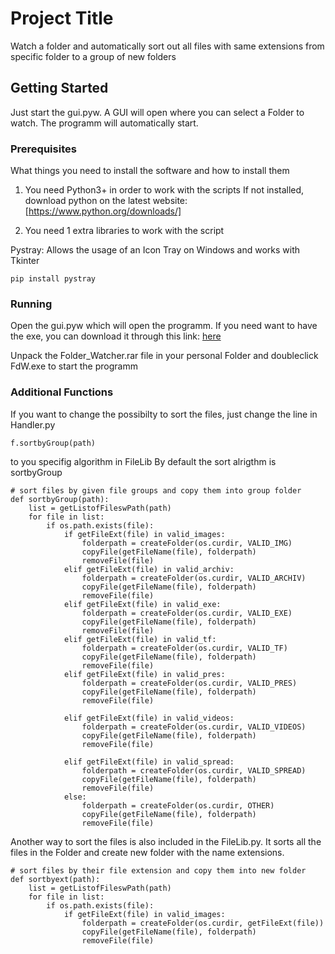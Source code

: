 # Project Title

Watch a folder and automatically sort out all files with same extensions from specific folder to a group of new folders

## Getting Started

Just start the gui.pyw. 
A GUI will open where you can select a Folder to watch.
The programm will automatically start.

### Prerequisites

What things you need to install the software and how to install them

1. You need Python3+ in order to work with the scripts
If not installed, download python on the latest website:
[https://www.python.org/downloads/]


2. You need 1 extra libraries to work with the script

Pystray: Allows the usage of an Icon Tray on Windows and works with Tkinter

```
pip install pystray
```


### Running

Open the gui.pyw which will open the programm.
If you need want to have the exe, you can download it through this link: [here](https://drive.google.com/file/d/11m_ARY4-j1bStRjN3q6JbxhQ0AfZkOzd/view?usp=sharing)

Unpack the Folder_Watcher.rar file in your personal Folder and doubleclick FdW.exe to start the programm


### Additional Functions

If you want to change the possibilty to sort the files, just change the line in Handler.py

```
f.sortbyGroup(path)
```

to you specifig algorithm in FileLib
By default the sort alrigthm is sortbyGroup

```
# sort files by given file groups and copy them into group folder
def sortbyGroup(path):
    list = getListofFileswPath(path)
    for file in list:
        if os.path.exists(file):
            if getFileExt(file) in valid_images:
                folderpath = createFolder(os.curdir, VALID_IMG)
                copyFile(getFileName(file), folderpath)
                removeFile(file)
            elif getFileExt(file) in valid_archiv:
                folderpath = createFolder(os.curdir, VALID_ARCHIV)
                copyFile(getFileName(file), folderpath)
                removeFile(file)
            elif getFileExt(file) in valid_exe:
                folderpath = createFolder(os.curdir, VALID_EXE)
                copyFile(getFileName(file), folderpath)
                removeFile(file)
            elif getFileExt(file) in valid_tf:
                folderpath = createFolder(os.curdir, VALID_TF)
                copyFile(getFileName(file), folderpath)
                removeFile(file)
            elif getFileExt(file) in valid_pres:
                folderpath = createFolder(os.curdir, VALID_PRES)
                copyFile(getFileName(file), folderpath)
                removeFile(file)

            elif getFileExt(file) in valid_videos:
                folderpath = createFolder(os.curdir, VALID_VIDEOS)
                copyFile(getFileName(file), folderpath)
                removeFile(file)

            elif getFileExt(file) in valid_spread:
                folderpath = createFolder(os.curdir, VALID_SPREAD)
                copyFile(getFileName(file), folderpath)
                removeFile(file)
            else:
                folderpath = createFolder(os.curdir, OTHER)
                copyFile(getFileName(file), folderpath)
                removeFile(file)
```

Another way to sort the files is also included in the FileLib.py.
It sorts all the files in the Folder and create new folder with the name extensions.

```
# sort files by their file extension and copy them into new folder
def sortbyext(path):
    list = getListofFileswPath(path)
    for file in list:
        if os.path.exists(file):
            if getFileExt(file) in valid_images:
                folderpath = createFolder(os.curdir, getFileExt(file))
                copyFile(getFileName(file), folderpath)
                removeFile(file)

```
